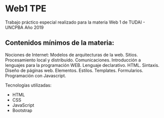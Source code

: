 # Web1 TPE

Trabajo práctico especial realizado para la materia Web 1 de TUDAI - UNCPBA
Año 2019

## Contenidos mínimos de la materia:
Nociones de Internet: Modelos de arquitecturas de la web. Sitios. Procesamiento local y distribuido. Comunicaciones.
Introducción a lenguajes para la programación WEB. Lenguaje declarativo. HTML. Sintaxis. Diseño de páginas web. Elementos. Estilos. Templates. Formularios. Programación con Javascript.

Tecnologías utilizadas:
- HTML
- CSS
- JavaScript
- Bootstrap